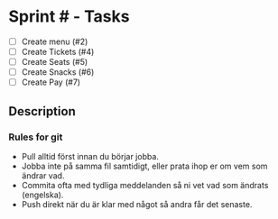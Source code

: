 # Sprint # - Tasks

- [ ] Create menu (#2)
- [ ] Create Tickets (#4)
- [ ] Create Seats (#5)
- [ ] Create Snacks (#6)
- [ ] Create Pay (#7)

## Description

### Rules for git

- Pull alltid först innan du börjar jobba.
- Jobba inte på samma fil samtidigt, eller prata ihop er om vem som ändrar vad.
- Commita ofta med tydliga meddelanden så ni vet vad som ändrats (engelska).
- Push direkt när du är klar med något så andra får det senaste.
